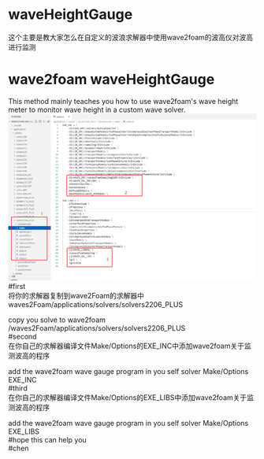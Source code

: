 # waveHeightGauge
这个主要是教大家怎么在自定义的波浪求解器中使用wave2foam的波高仪对波高进行监测
# wave2foam waveHeightGauge
This method mainly teaches you how to use wave2foam's wave height meter to monitor wave height in a custom wave solver.
![image](https://github.com/byChen47/waveHeightGauge/blob/main/wave2foam%20waveGuages.png)  
#first  
将你的求解器复制到wave2Foam的求解器中waves2Foam/applications/solvers/solvers2206_PLUS  
  
copy you solve to wave2foam  /waves2Foam/applications/solvers/solvers2206_PLUS  
#second  
在你自己的求解器编译文件Make/Options的EXE_INC中添加wave2foam关于监测波高的程序  
  
add the wave2foam wave gauge program in you self solver Make/Options  EXE_INC  
#third  
在你自己的求解器编译文件Make/Options的EXE_LIBS中添加wave2foam关于监测波高的程序  
  
add the wave2foam wave gauge program in you self solver Make/Options  EXE_LIBS  
#hope this can help you  
#chen  
